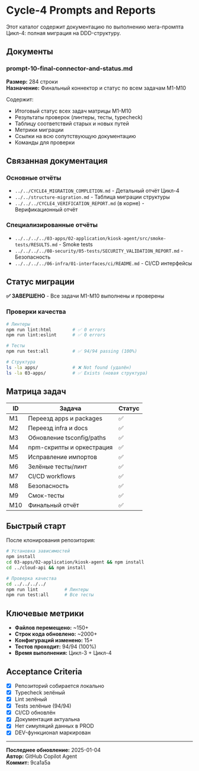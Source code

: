 # Cycle-4 Prompts and Reports

Этот каталог содержит документацию по выполнению мега-промпта Цикл-4: полная миграция на DDD-структуру.

## Документы

### prompt-10-final-connector-and-status.md
**Размер:** 284 строки  
**Назначение:** Финальный коннектор и статус по всем задачам M1-M10

Содержит:
- Итоговый статус всех задач матрицы M1-M10
- Результаты проверок (линтеры, тесты, typecheck)
- Таблицу соответствий старых и новых путей
- Метрики миграции
- Ссылки на всю сопутствующую документацию
- Команды для проверки

## Связанная документация

### Основные отчёты
- `../../CYCLE4_MIGRATION_COMPLETION.md` - Детальный отчёт Цикл-4
- `../../structure-migration.md` - Таблица миграции структуры
- `../../../CYCLE4_VERIFICATION_REPORT.md` (в корне) - Верификационный отчёт

### Специализированные отчёты
- `../../../../03-apps/02-application/kiosk-agent/src/smoke-tests/RESULTS.md` - Smoke tests
- `../../../../08-security/05-tests/SECURITY_VALIDATION_REPORT.md` - Безопасность
- `../../../../06-infra/01-interfaces/ci/README.md` - CI/CD интерфейсы

## Статус миграции

**✅ ЗАВЕРШЕНО** - Все задачи M1-M10 выполнены и проверены

### Проверки качества

```bash
# Линтеры
npm run lint:html        # ✅ 0 errors
npm run lint:eslint      # ✅ 0 errors

# Тесты
npm run test:all         # ✅ 94/94 passing (100%)

# Структура
ls -la apps/             # ❌ Not found (удалён)
ls -la 03-apps/          # ✅ Exists (новая структура)
```

## Матрица задач

| ID | Задача | Статус |
|----|--------|---------|
| M1 | Переезд apps и packages | ✅ |
| M2 | Переезд infra и docs | ✅ |
| M3 | Обновление tsconfig/paths | ✅ |
| M4 | npm-скрипты и оркестрация | ✅ |
| M5 | Исправление импортов | ✅ |
| M6 | Зелёные тесты/линт | ✅ |
| M7 | CI/CD workflows | ✅ |
| M8 | Безопасность | ✅ |
| M9 | Смок-тесты | ✅ |
| M10 | Финальный отчёт | ✅ |

## Быстрый старт

После клонирования репозитория:

```bash
# Установка зависимостей
npm install
cd 03-apps/02-application/kiosk-agent && npm install
cd ../cloud-api && npm install

# Проверка качества
cd ../../../../
npm run lint          # Линтеры
npm run test:all      # Все тесты
```

## Ключевые метрики

- **Файлов перемещено:** ~150+
- **Строк кода обновлено:** ~2000+
- **Конфигураций изменено:** 15+
- **Тестов проходит:** 94/94 (100%)
- **Время выполнения:** Цикл-3 + Цикл-4

## Acceptance Criteria

- [x] Репозиторий собирается локально
- [x] Typecheck зелёный
- [x] Lint зелёный
- [x] Tests зелёные (94/94)
- [x] CI/CD обновлён
- [x] Документация актуальна
- [x] Нет симуляций данных в PROD
- [x] DEV-функционал маркирован

---

**Последнее обновление:** 2025-01-04  
**Автор:** GitHub Copilot Agent  
**Коммит:** 9ca1a5a
